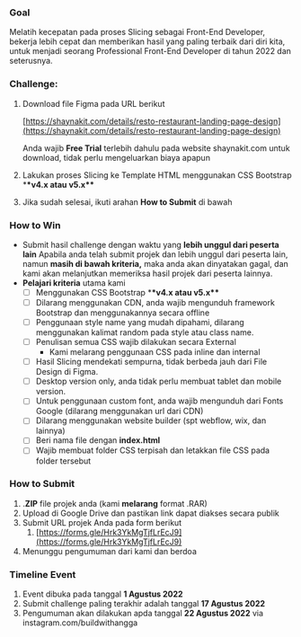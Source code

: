 ### Goal

Melatih kecepatan pada proses Slicing sebagai Front-End Developer, bekerja lebih cepat dan memberikan hasil yang paling terbaik dari diri kita, untuk menjadi seorang Professional Front-End Developer di tahun 2022 dan seterusnya.

### Challenge:

1. Download file Figma pada URL berikut

   [https://shaynakit.com/details/resto-restaurant-landing-page-design](https://shaynakit.com/details/resto-restaurant-landing-page-design)

   Anda wajib **Free Trial** terlebih dahulu pada website shaynakit.com untuk download, tidak perlu mengeluarkan biaya apapun

2. Lakukan proses Slicing ke Template HTML menggunakan CSS Bootstrap \***\*v4.x atau v5.x\*\***
3. Jika sudah selesai, ikuti arahan **How to Submit** di bawah

### How to Win

- Submit hasil challenge dengan waktu yang **lebih unggul dari peserta lain**
  Apabila anda telah submit projek dan lebih unggul dari peserta lain, namun **masih di bawah kriteria,** maka anda akan dinyatakan gagal, dan kami akan melanjutkan memeriksa hasil projek dari peserta lainnya.
- **Pelajari kriteria** utama kami
  - [ ] Menggunakan CSS Bootstrap \***\*v4.x atau v5.x\*\***
  - [ ] Dilarang menggunakan CDN, anda wajib mengunduh framework Bootstrap dan menggunakannya secara offline
  - [ ] Penggunaan style name yang mudah dipahami, dilarang menggunakan kalimat random pada style atau class name.
  - [ ] Penulisan semua CSS wajib dilakukan secara External
    - Kami melarang penggunaan CSS pada inline dan internal
  - [ ] Hasil Slicing mendekati sempurna, tidak berbeda jauh dari File Design di Figma.
  - [ ] Desktop version only, anda tidak perlu membuat tablet dan mobile version.
  - [ ] Untuk penggunaan custom font, anda wajib mengunduh dari Fonts Google (dilarang menggunakan url dari CDN)
  - [ ] Dilarang menggunakan website builder (spt webflow, wix, dan lainnya)
  - [ ] Beri nama file dengan **index.html**
  - [ ] Wajib membuat folder CSS terpisah dan letakkan file CSS pada folder tersebut

### How to Submit

1. .**ZIP** file projek anda (kami **melarang** format .RAR)
2. Upload di Google Drive dan pastikan link dapat diakses secara publik
3. Submit URL projek Anda pada form berikut
   1. [https://forms.gle/Hrk3YkMgTjfLrEcJ9](https://forms.gle/Hrk3YkMgTjfLrEcJ9)
4. Menunggu pengumuman dari kami dan berdoa

### Timeline Event

1. Event dibuka pada tanggal **1 Agustus 2022**
2. Submit challenge paling terakhir adalah tanggal **17 Agustus 2022**
3. Pengumuman akan dilakukan apda tanggal **22 Agustus 2022** via instagram.com/buildwithangga
